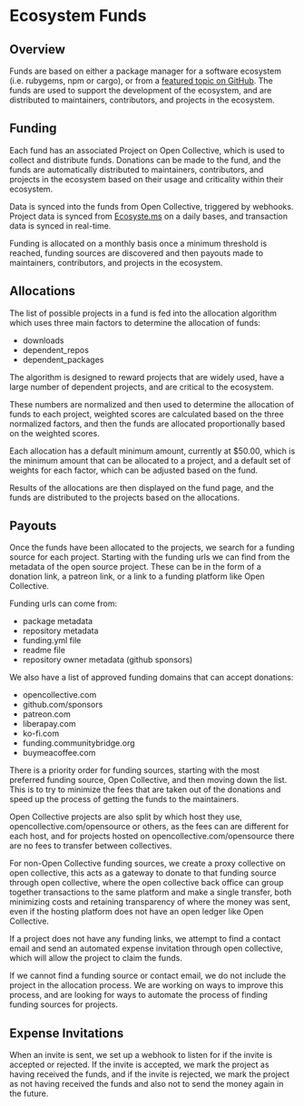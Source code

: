 # Ecosystem Funds

## Overview

Funds are based on either a package manager for a software ecosystem (i.e. rubygems, npm or cargo), or from a [featured topic on GitHub](https://awesome.ecosyste.ms/topics). The funds are used to support the development of the ecosystem, and are distributed to maintainers, contributors, and projects in the ecosystem.

## Funding

Each fund has an associated Project on Open Collective, which is used to collect and distribute funds. Donations can be made to the fund, and the funds are automatically distributed to maintainers, contributors, and projects in the ecosystem based on their usage and criticality within their ecosystem.

Data is synced into the funds from Open Collective, triggered by webhooks. Project data is synced from [Ecosyste.ms](https://ecosyste.ms/) on a daily bases, and transaction data is synced in real-time.

Funding is allocated on a monthly basis once a minimum threshold is reached, funding sources are discovered and then payouts made to maintainers, contributors, and projects in the ecosystem.

## Allocations

The list of possible projects in a fund is fed into the allocation algorithm which uses three main factors to determine the allocation of funds:

- downloads
- dependent_repos
- dependent_packages

The algorithm is designed to reward projects that are widely used, have a large number of dependent projects, and are critical to the ecosystem.

These numbers are normalized and then used to determine the allocation of funds to each project, weighted scores are calculated based on the three normalized factors, and then the funds are allocated proportionally based on the weighted scores.

Each allocation has a default minimum amount, currently at $50.00, which is the minimum amount that can be allocated to a project, and a default set of weights for each factor, which can be adjusted based on the fund.

Results of the allocations are then displayed on the fund page, and the funds are distributed to the projects based on the allocations.

## Payouts

Once the funds have been allocated to the projects, we search for a funding source for each project. Starting with the funding urls we can find from the metadata of the open source project. These can be in the form of a donation link, a patreon link, or a link to a funding platform like Open Collective. 

Funding urls can come from:
- package metadata
- repository metadata
- funding.yml file
- readme file
- repository owner metadata (github sponsors)

We also have a list of approved funding domains that can accept donations:

- opencollective.com
- github.com/sponsors
- patreon.com
- liberapay.com
- ko-fi.com
- funding.communitybridge.org
- buymeacoffee.com

There is a priority order for funding sources, starting with the most preferred funding source, Open Collective, and then moving down the list. This is to try to minimize the fees that are taken out of the donations and speed up the process of getting the funds to the maintainers.

Open Collective projects are also split by which host they use, opencollective.com/opensource or others, as the fees can are different for each host, and for projects hosted on opencollective.com/opensource there are no fees to transfer between collectives.

For non-Open Collective funding sources, we create a proxy collective on open collective, this acts as a gateway to donate to that funding source through open collective, where the open collective back office can group together transactions to the same platform and make a single transfer, both minimizing costs and retaining transparency of where the money was sent, even if the hosting platform does not have an open ledger like Open Collective.

If a project does not have any funding links, we attempt to find a contact email and send an automated expense invitation through open collective, which will allow the project to claim the funds.

If we cannot find a funding source or contact email, we do not include the project in the allocation process. We are working on ways to improve this process, and are looking for ways to automate the process of finding funding sources for projects.

## Expense Invitations

When an invite is sent, we set up a webhook to listen for if the invite is accepted or rejected. If the invite is accepted, we mark the project as having received the funds, and if the invite is rejected, we mark the project as not having received the funds and also not to send the money again in the future.
